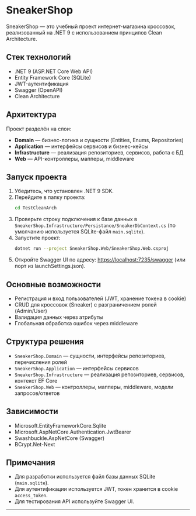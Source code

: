 # SneakerShop

SneakerShop — это учебный проект интернет-магазина кроссовок, реализованный на .NET 9 с использованием принципов Clean Architecture.

## Стек технологий

- .NET 9 (ASP.NET Core Web API)
- Entity Framework Core (SQLite)
- JWT-аутентификация
- Swagger (OpenAPI)
- Clean Architecture

## Архитектура

Проект разделён на слои:
- **Domain** — бизнес-логика и сущности (Entities, Enums, Repositories)
- **Application** — интерфейсы сервисов и бизнес-кейсы
- **Infrastructure** — реализация репозиториев, сервисов, работа с БД
- **Web** — API-контроллеры, мапперы, middleware

## Запуск проекта

1. Убедитесь, что установлен .NET 9 SDK.
2. Перейдите в папку проекта:
   ```sh
   cd TestCleanArch
   ```
3. Проверьте строку подключения к базе данных в `SneakerShop.Infrastructure/Persistance/SneakerDbContext.cs` (по умолчанию используется SQLite-файл `main.sqlite`).
4. Запустите проект:
   ```sh
   dotnet run --project SneakerShop.Web/SneakerShop.Web.csproj
   ```
5. Откройте Swagger UI по адресу: [https://localhost:7235/swagger](https://localhost:7235/swagger) (или порт из launchSettings.json).

## Основные возможности

- Регистрация и вход пользователей (JWT, хранение токена в cookie)
- CRUD для кроссовок (Sneaker) с разграничением ролей (Admin/User)
- Валидация данных через атрибуты
- Глобальная обработка ошибок через middleware

## Структура решения

- `SneakerShop.Domain` — сущности, интерфейсы репозиториев, перечисления ролей
- `SneakerShop.Application` — интерфейсы сервисов
- `SneakerShop.Infrastructure` — реализация репозиториев, сервисов, контекст EF Core
- `SneakerShop.Web` — контроллеры, мапперы, middleware, модели запросов/ответов

## Зависимости

- Microsoft.EntityFrameworkCore.Sqlite
- Microsoft.AspNetCore.Authentication.JwtBearer
- Swashbuckle.AspNetCore (Swagger)
- BCrypt.Net-Next

## Примечания

- Для разработки используется файл базы данных SQLite (`main.sqlite`).
- Для аутентификации используется JWT, токен хранится в cookie `access_token`.
- Для тестирования API используйте Swagger UI.

---
